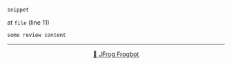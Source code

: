 

[comment]: <> (FrogbotReviewComment)

```
snippet
```
at `file` (line 11)

```
some review content
```

---

<div align="center">

[🐸 JFrog Frogbot](https://github.com/jfrog/frogbot#readme)

</div>